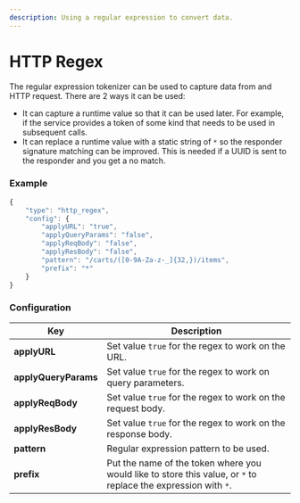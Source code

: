 ```yaml
---
description: Using a regular expression to convert data.
---
```


# HTTP Regex

The regular expression tokenizer can be used to capture data from and HTTP request. There are 2 ways it can be used:

* It can capture a runtime value so that it can be used later. For example, if the service provides a token of some kind that needs to be used in subsequent calls.
* It can replace a runtime value with a static string of `*` so the responder signature matching can be improved. This is needed if a UUID is sent to the responder and you get a no match.

### Example

```javascript
{
	"type": "http_regex",
	"config": {
		"applyURL": "true",
		"applyQueryParams": "false",
		"applyReqBody": "false",
		"applyResBody": "false",
		"pattern": "/carts/([0-9A-Za-z-_]{32,})/items",
		"prefix": "*"
	}
}
```

### **Configuration**

| Key                  | Description                                                                                                    |
| -------------------- | -------------------------------------------------------------------------------------------------------------- |
| **applyURL**         | Set value `true` for the regex to work on the URL.                                                             |
| **applyQueryParams** | Set value `true` for the regex to work on query parameters.                                                    |
| **applyReqBody**     | Set value `true` for the regex to work on the request body.                                                    |
| **applyResBody**     | Set value `true` for the regex to work on the response body.                                                   |
| **pattern**          | Regular expression pattern to be used.                                                                         |
| **prefix**           | Put the name of the token where you would like to store this value, or `*` to replace the expression with `*`. |

